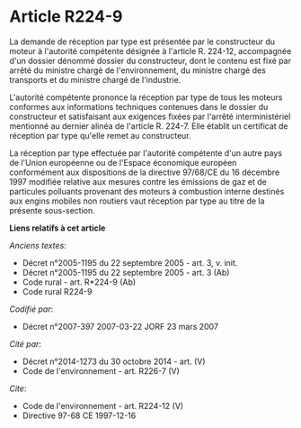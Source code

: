 # Article R224-9

La demande de réception par type est présentée par le constructeur du moteur à l'autorité compétente désignée à l'article R.
224-12, accompagnée d'un dossier dénommé dossier du constructeur, dont le contenu est fixé par arrêté du ministre chargé de
l'environnement, du ministre chargé des transports et du ministre chargé de l'industrie.

L'autorité compétente prononce la réception par type de tous les moteurs conformes aux informations techniques contenues dans
le dossier du constructeur et satisfaisant aux exigences fixées par l'arrêté interministériel mentionné au dernier alinéa de
l'article R. 224-7. Elle établit un certificat de réception par type qu'elle remet au constructeur.

La réception par type effectuée par l'autorité compétente d'un autre pays de l'Union européenne ou de l'Espace économique
européen conformément aux dispositions de la directive 97/68/CE du 16 décembre 1997 modifiée relative aux mesures contre les
émissions de gaz et de particules polluants provenant des moteurs à combustion interne destinés aux engins mobiles non
routiers vaut réception par type au titre de la présente sous-section.

**Liens relatifs à cet article**

_Anciens textes_:

  - Décret n°2005-1195 du 22 septembre 2005 - art. 3, v. init.
  - Décret n°2005-1195 du 22 septembre 2005 - art. 3 (Ab)
  - Code rural - art. R*224-9 (Ab)
  - Code rural R224-9

_Codifié par_:

  - Décret n°2007-397 2007-03-22 JORF 23 mars 2007

_Cité par_:

  - Décret n°2014-1273 du 30 octobre 2014 - art. (V)
  - Code de l'environnement - art. R226-7 (V)

_Cite_:

  - Code de l'environnement - art. R224-12 (V)
  - Directive 97-68 CE 1997-12-16
